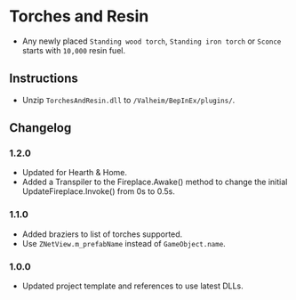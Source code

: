 ﻿# Torches and Resin

  * Any newly placed `Standing wood torch`, `Standing iron torch` or `Sconce` starts with `10,000` resin fuel.

## Instructions

  * Unzip `TorchesAndResin.dll` to `/Valheim/BepInEx/plugins/`.

## Changelog

### 1.2.0

  * Updated for Hearth & Home.
  * Added a Transpiler to the Fireplace.Awake() method to change the initial UpdateFireplace.Invoke() from 0s to 0.5s.

### 1.1.0

  * Added braziers to list of torches supported.
  * Use `ZNetView.m_prefabName` instead of `GameObject.name`.

### 1.0.0

  * Updated project template and references to use latest DLLs.